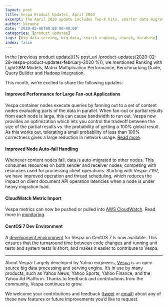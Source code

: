 ```yaml
---
layout: post
title: Vespa Product Updates, April 2020
excerpt: The April 2020 update includes Top-K hits, smarter data migration and CloudWatch integration. Contributing to Vespa is now easier with the release of a CentOS 7 dev environment.
author: kkraune
date: '2020-05-06T00:00:00-00:00'
categories: [product updates]
tags: [big data serving, big data, search engines, search, database]
index: false
---
```


In the [previous product update]({% post_url /product-updates/2020-02-28-vespa-product-updates-february-2020 %}),
we mentioned Ranking with LightGBM Models, Matrix Multiplication Performance, Benchmarking Guide, Query Builder and Hadoop Integration.

This month, we’re excited to share the following updates:


#### Improved Performance for Large Fan-out Applications
Vespa container nodes execute queries by fanning out to a set of content nodes evaluating parts of the data in parallel. When fan-out or partial results from each node is large, this can cause bandwidth to run out.
Vespa now provides an optimization which lets you control the tradeoff between the size of the partial results
vs. the probability of getting a 100% global result.
As this works out, tolerating a small probability of less than 100% correctness
gives a large reduction in network usage.
[Read more](https://docs.vespa.ai/en/reference/services-content.html#top-k-probability).


#### Improved Node Auto-fail Handling
Whenever content nodes fail, data is auto-migrated to other nodes.
This consumes resources on both sender and receiver nodes,
competing with resources used for processing client operations.
Starting with Vespa-7.197, we have improved operation and thread scheduling,
which reduces the impact on client document API operation latencies
when a node is under heavy migration load.


#### CloudWatch Metric Import
Vespa metrics can now be pushed or pulled into
[AWS CloudWatch](https://aws.amazon.com/cloudwatch/).
Read more in [monitoring](https://docs.vespa.ai/en/monitoring.html). 



#### CentOS 7 Dev Environment
A [development environment](https://github.com/vespa-engine/docker-image-dev#vespa-development-on-centos-7)
for Vespa on CentOS 7 is now available.
This ensures that the turnaround time between code changes and running unit tests and system tests is short,
and makes it easier to contribute to Vespa.

___
About Vespa: Largely developed by Yahoo engineers,
[Vespa](https://github.com/vespa-engine/vespa) is an open source big data processing and serving engine.
It’s in use by many products, such as Yahoo News, Yahoo Sports, Yahoo Finance, and the Yahoo Ad Platform.
Thanks to feedback and contributions from the community, Vespa continues to grow.

We welcome your contributions and feedback ([tweet](https://twitter.com/vespaengine)
or [email](mailto:info@vespa.ai)) about any of these new features or future improvements you’d like to request.
